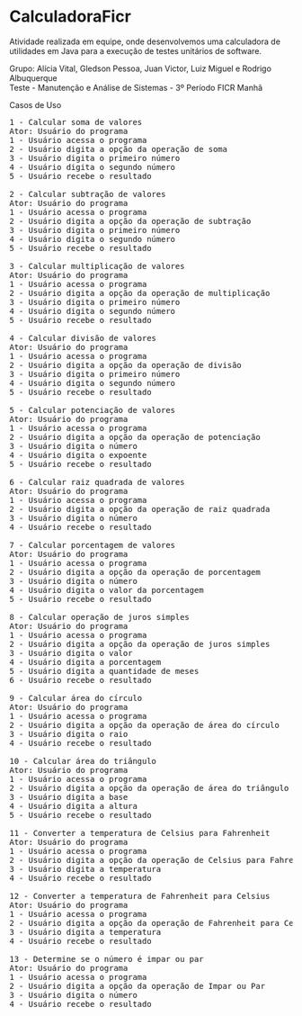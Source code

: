# CalculadoraFicr
Atividade realizada em equipe, onde desenvolvemos uma calculadora de utilidades em Java para a execução de testes unitários de software.

Grupo: Alícia Vital, Gledson Pessoa, Juan Victor, Luiz Miguel e Rodrigo Albuquerque <br />
Teste - Manutenção e Análise de Sistemas - 3º Período FICR Manhã

Casos de Uso
<pre>
1 - Calcular soma de valores
Ator: Usuário do programa
1 - Usuário acessa o programa
2 - Usuário digita a opção da operação de soma
3 - Usuário digita o primeiro número
4 - Usuário digita o segundo número
5 - Usuário recebe o resultado

2 - Calcular subtração de valores
Ator: Usuário do programa
1 - Usuário acessa o programa
2 - Usuário digita a opção da operação de subtração
3 - Usuário digita o primeiro número
4 - Usuário digita o segundo número
5 - Usuário recebe o resultado

3 - Calcular multiplicação de valores
Ator: Usuário do programa
1 - Usuário acessa o programa
2 - Usuário digita a opção da operação de multiplicação
3 - Usuário digita o primeiro número
4 - Usuário digita o segundo número
5 - Usuário recebe o resultado

4 - Calcular divisão de valores
Ator: Usuário do programa
1 - Usuário acessa o programa
2 - Usuário digita a opção da operação de divisão
3 - Usuário digita o primeiro número
4 - Usuário digita o segundo número
5 - Usuário recebe o resultado

5 - Calcular potenciação de valores
Ator: Usuário do programa
1 - Usuário acessa o programa
2 - Usuário digita a opção da operação de potenciação
3 - Usuário digita o número
4 - Usuário digita o expoente
5 - Usuário recebe o resultado

6 - Calcular raiz quadrada de valores
Ator: Usuário do programa
1 - Usuário acessa o programa
2 - Usuário digita a opção da operação de raiz quadrada
3 - Usuário digita o número
4 - Usuário recebe o resultado

7 - Calcular porcentagem de valores
Ator: Usuário do programa
1 - Usuário acessa o programa
2 - Usuário digita a opção da operação de porcentagem
3 - Usuário digita o número
4 - Usuário digita o valor da porcentagem
5 - Usuário recebe o resultado

8 - Calcular operação de juros simples
Ator: Usuário do programa
1 - Usuário acessa o programa
2 - Usuário digita a opção da operação de juros simples
3 - Usuário digita o valor
4 - Usuário digita a porcentagem
5 - Usuário digita a quantidade de meses
6 - Usuário recebe o resultado

9 - Calcular área do círculo
Ator: Usuário do programa
1 - Usuário acessa o programa
2 - Usuário digita a opção da operação de área do círculo
3 - Usuário digita o raio
4 - Usuário recebe o resultado

10 - Calcular área do triângulo
Ator: Usuário do programa
1 - Usuário acessa o programa
2 - Usuário digita a opção da operação de área do triângulo
3 - Usuário digita a base
4 - Usuário digita a altura
5 - Usuário recebe o resultado

11 - Converter a temperatura de Celsius para Fahrenheit
Ator: Usuário do programa
1 - Usuário acessa o programa
2 - Usuário digita a opção da operação de Celsius para Fahrenheit
3 - Usuário digita a temperatura
4 - Usuário recebe o resultado

12 - Converter a temperatura de Fahrenheit para Celsius
Ator: Usuário do programa
1 - Usuário acessa o programa
2 - Usuário digita a opção da operação de Fahrenheit para Celsius
3 - Usuário digita a temperatura
4 - Usuário recebe o resultado

13 - Determine se o número é impar ou par
Ator: Usuário do programa
1 - Usuário acessa o programa
2 - Usuário digita a opção da operação de Impar ou Par
3 - Usuário digita o número
4 - Usuário recebe o resultado
  </pre>
